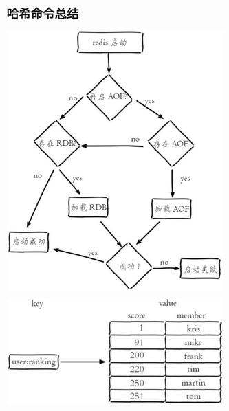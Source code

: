 # 哈希命令总结

![](../../.gitbook/assets/image%20%28109%29.png)

![](../../.gitbook/assets/image%20%2831%29.png)

